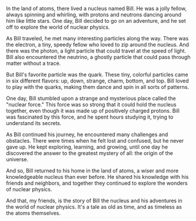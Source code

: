 In the land of atoms, there lived a nucleus named Bill. He was a jolly fellow, always spinning and whirling, with protons and neutrons dancing around him like little stars. One day, Bill decided to go on an adventure, and he set off to explore the world of nuclear physics.

As Bill traveled, he met many interesting particles along the way. There was the electron, a tiny, speedy fellow who loved to zip around the nucleus. And there was the photon, a light particle that could travel at the speed of light. Bill also encountered the neutrino, a ghostly particle that could pass through matter without a trace.

But Bill's favorite particle was the quark. These tiny, colorful particles came in six different flavors: up, down, strange, charm, bottom, and top. Bill loved to play with the quarks, making them dance and spin in all sorts of patterns.

One day, Bill stumbled upon a strange and mysterious place called the "nuclear force." This force was so strong that it could hold the nucleus together, even though it was made up of positively charged protons. Bill was fascinated by this force, and he spent hours studying it, trying to understand its secrets.

As Bill continued his journey, he encountered many challenges and obstacles. There were times when he felt lost and confused, but he never gave up. He kept exploring, learning, and growing, until one day he discovered the answer to the greatest mystery of all: the origin of the universe.

And so, Bill returned to his home in the land of atoms, a wiser and more knowledgeable nucleus than ever before. He shared his knowledge with his friends and neighbors, and together they continued to explore the wonders of nuclear physics.

And that, my friends, is the story of Bill the nucleus and his adventures in the world of nuclear physics. It's a tale as old as time, and as timeless as the atoms themselves.